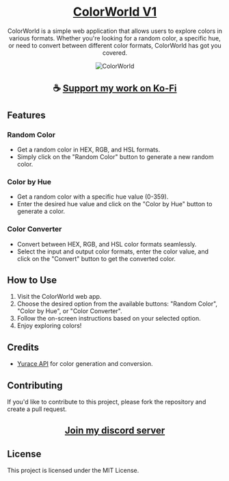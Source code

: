 <div align="center">

# [ColorWorld V1](https://thatsinewave.github.io/ColorWorld-V1)

ColorWorld is a simple web application that allows users to explore colors in various formats. Whether you're looking for a random color, a specific hue, or need to convert between different color formats, ColorWorld has got you covered.

![ColorWorld](https://github.com/ThatSINEWAVE/ColorWorld/assets/133239148/23e44535-95a0-43f7-8543-19975fe858eb)

</div>

<div align="center">

## ☕ [Support my work on Ko-Fi](https://ko-fi.com/thatsinewave)

</div>

## Features

### Random Color
- Get a random color in HEX, RGB, and HSL formats.
- Simply click on the "Random Color" button to generate a new random color.

### Color by Hue
- Get a random color with a specific hue value (0-359).
- Enter the desired hue value and click on the "Color by Hue" button to generate a color.

### Color Converter
- Convert between HEX, RGB, and HSL color formats seamlessly.
- Select the input and output color formats, enter the color value, and click on the "Convert" button to get the converted color.

## How to Use

1. Visit the ColorWorld web app.
2. Choose the desired option from the available buttons: "Random Color", "Color by Hue", or "Color Converter".
3. Follow the on-screen instructions based on your selected option.
4. Enjoy exploring colors!

## Credits

- [Yurace API](https://x-colors.yurace.pro/api) for color generation and conversion.

## Contributing
If you'd like to contribute to this project, please fork the repository and create a pull request.

<div align="center">

## [Join my discord server](https://discord.gg/2nHHHBWNDw)

</div>

## License
This project is licensed under the MIT License.
